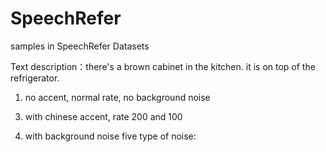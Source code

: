 # SpeechRefer
samples in SpeechRefer Datasets

Text description：there's a brown cabinet in the kitchen. it is on top of the refrigerator.
1. no accent, normal rate, no background noise

<audio src="[examples/NF.mp3](https://github.com/qiyuyu810/SpeechRefer/blob/main/examples/NF.mp3)"></audio>

3. with chinese accent, rate 200 and 100

4. with background noise
five type of noise: 
